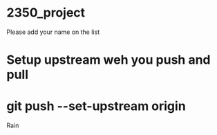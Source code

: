 # 2350_project

Please add your name on the list
# Setup upstream weh you push and pull

# git push --set-upstream origin <your branch>
Rain